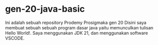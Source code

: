 # gen-20-java-basic
Ini adalah sebuah repository Prodemy Prosigmaka gen 20
Disini saya membuat sebuah sebuah program dasar java yaitu memunculkan tulisan Hello World!.
Saya menggunakan JDK 21, dan menggunakan software VSCODE.
